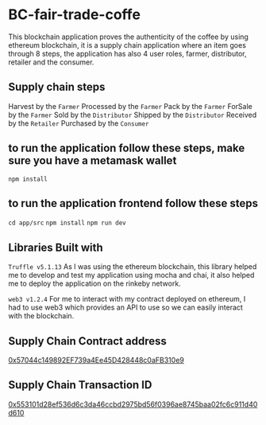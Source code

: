 # BC-fair-trade-coffe
This blockchain application proves the authenticity of the coffee by using ethereum blockchain, it is a supply chain application where an item goes through 8 steps, the application has also 4 user roles, farmer, distributor, retailer and the consumer.

## Supply chain steps
Harvest by the `Farmer`
Processed by the `Farmer`
Pack by the `Farmer`
ForSale by the `Farmer`
Sold by the `Distributor`
Shipped by the `Distributor`
Received by the `Retailer`
Purchased by the `Consumer`

## to run the application follow these steps, make sure you have a metamask wallet
`npm install`

## to run the application frontend follow these steps
`cd app/src`
`npm install`
`npm run dev`

## Libraries Built with
`Truffle v5.1.13` 
As I was using the ethereum blockchain, this library helped me to develop and test my application using mocha and chai,
it also helped me to deploy the application on the rinkeby network.

`web3 v1.2.4`
For me to interact with my contract deployed on ethereum, I had to use web3 which provides an API to use so we can easily
interact with the blockchain.

## Supply Chain Contract address
[0x57044c149892EF739a4Ee45D428448c0aFB310e9](https://rinkeby.etherscan.io/address/0x57044c149892EF739a4Ee45D428448c0aFB310e9)

## Supply Chain Transaction ID
[0x553101d28ef536d6c3da46ccbd2975bd56f0396ae8745baa02fc6c911d40d610](https://rinkeby.etherscan.io/tx/0x553101d28ef536d6c3da46ccbd2975bd56f0396ae8745baa02fc6c911d40d610)

